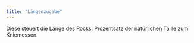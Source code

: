 ```yaml
---
title: "Längenzugabe"
---
```


Diese steuert die Länge des Rocks. Prozentsatz der natürlichen Taille zum Kniemessen.




